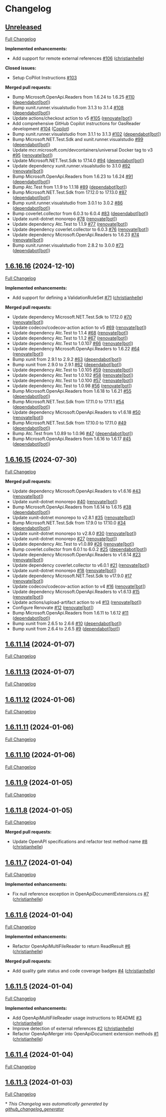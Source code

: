 # Changelog

## [Unreleased](https://github.com/christianhelle/oasreader/tree/HEAD)

[Full Changelog](https://github.com/christianhelle/oasreader/compare/1.6.16.16...HEAD)

**Implemented enhancements:**

- Add support for remote external references [\#106](https://github.com/christianhelle/oasreader/pull/106) ([christianhelle](https://github.com/christianhelle))

**Closed issues:**

- Setup CoPilot Instructions [\#103](https://github.com/christianhelle/oasreader/issues/103)

**Merged pull requests:**

- Bump Microsoft.OpenApi.Readers from 1.6.24 to 1.6.25 [\#110](https://github.com/christianhelle/oasreader/pull/110) ([dependabot[bot]](https://github.com/apps/dependabot))
- Bump xunit.runner.visualstudio from 3.1.3 to 3.1.4 [\#108](https://github.com/christianhelle/oasreader/pull/108) ([dependabot[bot]](https://github.com/apps/dependabot))
- Update actions/checkout action to v5 [\#105](https://github.com/christianhelle/oasreader/pull/105) ([renovate[bot]](https://github.com/apps/renovate))
- Add comprehensive GitHub Copilot instructions for OasReader development [\#104](https://github.com/christianhelle/oasreader/pull/104) ([Copilot](https://github.com/apps/copilot-swe-agent))
- Bump xunit.runner.visualstudio from 3.1.1 to 3.1.3 [\#102](https://github.com/christianhelle/oasreader/pull/102) ([dependabot[bot]](https://github.com/apps/dependabot))
- Bump Microsoft.NET.Test.Sdk and xunit.runner.visualstudio [\#99](https://github.com/christianhelle/oasreader/pull/99) ([dependabot[bot]](https://github.com/apps/dependabot))
- Update mcr.microsoft.com/devcontainers/universal Docker tag to v3 [\#95](https://github.com/christianhelle/oasreader/pull/95) ([renovate[bot]](https://github.com/apps/renovate))
- Update Microsoft.NET.Test.Sdk to 17.14.0 [\#94](https://github.com/christianhelle/oasreader/pull/94) ([dependabot[bot]](https://github.com/apps/dependabot))
- Update dependency xunit.runner.visualstudio to 3.1.0 [\#92](https://github.com/christianhelle/oasreader/pull/92) ([renovate[bot]](https://github.com/apps/renovate))
- Bump Microsoft.OpenApi.Readers from 1.6.23 to 1.6.24 [\#91](https://github.com/christianhelle/oasreader/pull/91) ([dependabot[bot]](https://github.com/apps/dependabot))
- Bump Atc.Test from 1.1.9 to 1.1.18 [\#89](https://github.com/christianhelle/oasreader/pull/89) ([dependabot[bot]](https://github.com/apps/dependabot))
- Bump Microsoft.NET.Test.Sdk from 17.12.0 to 17.13.0 [\#87](https://github.com/christianhelle/oasreader/pull/87) ([dependabot[bot]](https://github.com/apps/dependabot))
- Bump xunit.runner.visualstudio from 3.0.1 to 3.0.2 [\#86](https://github.com/christianhelle/oasreader/pull/86) ([dependabot[bot]](https://github.com/apps/dependabot))
- Bump coverlet.collector from 6.0.3 to 6.0.4 [\#83](https://github.com/christianhelle/oasreader/pull/83) ([dependabot[bot]](https://github.com/apps/dependabot))
- Update xunit-dotnet monorepo [\#78](https://github.com/christianhelle/oasreader/pull/78) ([renovate[bot]](https://github.com/apps/renovate))
- Update dependency Atc.Test to 1.1.9 [\#77](https://github.com/christianhelle/oasreader/pull/77) ([renovate[bot]](https://github.com/apps/renovate))
- Update dependency coverlet.collector to 6.0.3 [\#76](https://github.com/christianhelle/oasreader/pull/76) ([renovate[bot]](https://github.com/apps/renovate))
- Update dependency Microsoft.OpenApi.Readers to 1.6.23 [\#74](https://github.com/christianhelle/oasreader/pull/74) ([renovate[bot]](https://github.com/apps/renovate))
- Bump xunit.runner.visualstudio from 2.8.2 to 3.0.0 [\#73](https://github.com/christianhelle/oasreader/pull/73) ([dependabot[bot]](https://github.com/apps/dependabot))

## [1.6.16.16](https://github.com/christianhelle/oasreader/tree/1.6.16.16) (2024-12-10)

[Full Changelog](https://github.com/christianhelle/oasreader/compare/1.6.16.15...1.6.16.16)

**Implemented enhancements:**

- Add support for defining a ValidationRuleSet [\#71](https://github.com/christianhelle/oasreader/pull/71) ([christianhelle](https://github.com/christianhelle))

**Merged pull requests:**

- Update dependency Microsoft.NET.Test.Sdk to 17.12.0 [\#70](https://github.com/christianhelle/oasreader/pull/70) ([renovate[bot]](https://github.com/apps/renovate))
- Update codecov/codecov-action action to v5 [\#69](https://github.com/christianhelle/oasreader/pull/69) ([renovate[bot]](https://github.com/apps/renovate))
- Update dependency Atc.Test to 1.1.4 [\#68](https://github.com/christianhelle/oasreader/pull/68) ([renovate[bot]](https://github.com/apps/renovate))
- Update dependency Atc.Test to 1.1.2 [\#67](https://github.com/christianhelle/oasreader/pull/67) ([renovate[bot]](https://github.com/apps/renovate))
- Update dependency Atc.Test to 1.0.107 [\#66](https://github.com/christianhelle/oasreader/pull/66) ([renovate[bot]](https://github.com/apps/renovate))
- Update dependency Microsoft.OpenApi.Readers to 1.6.22 [\#64](https://github.com/christianhelle/oasreader/pull/64) ([renovate[bot]](https://github.com/apps/renovate))
- Bump xunit from 2.9.1 to 2.9.2 [\#63](https://github.com/christianhelle/oasreader/pull/63) ([dependabot[bot]](https://github.com/apps/dependabot))
- Bump xunit from 2.9.0 to 2.9.1 [\#62](https://github.com/christianhelle/oasreader/pull/62) ([dependabot[bot]](https://github.com/apps/dependabot))
- Update dependency Atc.Test to 1.0.105 [\#59](https://github.com/christianhelle/oasreader/pull/59) ([renovate[bot]](https://github.com/apps/renovate))
- Update dependency Atc.Test to 1.0.102 [\#58](https://github.com/christianhelle/oasreader/pull/58) ([renovate[bot]](https://github.com/apps/renovate))
- Update dependency Atc.Test to 1.0.100 [\#57](https://github.com/christianhelle/oasreader/pull/57) ([renovate[bot]](https://github.com/apps/renovate))
- Update dependency Atc.Test to 1.0.98 [\#56](https://github.com/christianhelle/oasreader/pull/56) ([renovate[bot]](https://github.com/apps/renovate))
- Bump Microsoft.OpenApi.Readers from 1.6.18 to 1.6.21 [\#55](https://github.com/christianhelle/oasreader/pull/55) ([dependabot[bot]](https://github.com/apps/dependabot))
- Bump Microsoft.NET.Test.Sdk from 17.11.0 to 17.11.1 [\#54](https://github.com/christianhelle/oasreader/pull/54) ([dependabot[bot]](https://github.com/apps/dependabot))
- Update dependency Microsoft.OpenApi.Readers to v1.6.18 [\#50](https://github.com/christianhelle/oasreader/pull/50) ([renovate[bot]](https://github.com/apps/renovate))
- Bump Microsoft.NET.Test.Sdk from 17.10.0 to 17.11.0 [\#49](https://github.com/christianhelle/oasreader/pull/49) ([dependabot[bot]](https://github.com/apps/dependabot))
- Bump Atc.Test from 1.0.89 to 1.0.96 [\#47](https://github.com/christianhelle/oasreader/pull/47) ([dependabot[bot]](https://github.com/apps/dependabot))
- Bump Microsoft.OpenApi.Readers from 1.6.16 to 1.6.17 [\#45](https://github.com/christianhelle/oasreader/pull/45) ([dependabot[bot]](https://github.com/apps/dependabot))

## [1.6.16.15](https://github.com/christianhelle/oasreader/tree/1.6.16.15) (2024-07-30)

[Full Changelog](https://github.com/christianhelle/oasreader/compare/1.6.11.14...1.6.16.15)

**Merged pull requests:**

- Update dependency Microsoft.OpenApi.Readers to v1.6.16 [\#43](https://github.com/christianhelle/oasreader/pull/43) ([renovate[bot]](https://github.com/apps/renovate))
- Update xunit-dotnet monorepo [\#40](https://github.com/christianhelle/oasreader/pull/40) ([renovate[bot]](https://github.com/apps/renovate))
- Bump Microsoft.OpenApi.Readers from 1.6.14 to 1.6.15 [\#38](https://github.com/christianhelle/oasreader/pull/38) ([dependabot[bot]](https://github.com/apps/dependabot))
- Update xunit-dotnet monorepo to v2.8.1 [\#35](https://github.com/christianhelle/oasreader/pull/35) ([renovate[bot]](https://github.com/apps/renovate))
- Bump Microsoft.NET.Test.Sdk from 17.9.0 to 17.10.0 [\#34](https://github.com/christianhelle/oasreader/pull/34) ([dependabot[bot]](https://github.com/apps/dependabot))
- Update xunit-dotnet monorepo to v2.8.0 [\#30](https://github.com/christianhelle/oasreader/pull/30) ([renovate[bot]](https://github.com/apps/renovate))
- Update xunit-dotnet monorepo [\#27](https://github.com/christianhelle/oasreader/pull/27) ([renovate[bot]](https://github.com/apps/renovate))
- Update dependency Atc.Test to v1.0.89 [\#26](https://github.com/christianhelle/oasreader/pull/26) ([renovate[bot]](https://github.com/apps/renovate))
- Bump coverlet.collector from 6.0.1 to 6.0.2 [\#25](https://github.com/christianhelle/oasreader/pull/25) ([dependabot[bot]](https://github.com/apps/dependabot))
- Update dependency Microsoft.OpenApi.Readers to v1.6.14 [\#23](https://github.com/christianhelle/oasreader/pull/23) ([renovate[bot]](https://github.com/apps/renovate))
- Update dependency coverlet.collector to v6.0.1 [\#21](https://github.com/christianhelle/oasreader/pull/21) ([renovate[bot]](https://github.com/apps/renovate))
- Update xunit-dotnet monorepo [\#18](https://github.com/christianhelle/oasreader/pull/18) ([renovate[bot]](https://github.com/apps/renovate))
- Update dependency Microsoft.NET.Test.Sdk to v17.9.0 [\#17](https://github.com/christianhelle/oasreader/pull/17) ([renovate[bot]](https://github.com/apps/renovate))
- Update codecov/codecov-action action to v4 [\#16](https://github.com/christianhelle/oasreader/pull/16) ([renovate[bot]](https://github.com/apps/renovate))
- Update dependency Microsoft.OpenApi.Readers to v1.6.13 [\#15](https://github.com/christianhelle/oasreader/pull/15) ([renovate[bot]](https://github.com/apps/renovate))
- Update actions/upload-artifact action to v4 [\#13](https://github.com/christianhelle/oasreader/pull/13) ([renovate[bot]](https://github.com/apps/renovate))
- Configure Renovate [\#12](https://github.com/christianhelle/oasreader/pull/12) ([renovate[bot]](https://github.com/apps/renovate))
- Bump Microsoft.OpenApi.Readers from 1.6.11 to 1.6.12 [\#11](https://github.com/christianhelle/oasreader/pull/11) ([dependabot[bot]](https://github.com/apps/dependabot))
- Bump xunit from 2.6.5 to 2.6.6 [\#10](https://github.com/christianhelle/oasreader/pull/10) ([dependabot[bot]](https://github.com/apps/dependabot))
- Bump xunit from 2.6.4 to 2.6.5 [\#9](https://github.com/christianhelle/oasreader/pull/9) ([dependabot[bot]](https://github.com/apps/dependabot))

## [1.6.11.14](https://github.com/christianhelle/oasreader/tree/1.6.11.14) (2024-01-07)

[Full Changelog](https://github.com/christianhelle/oasreader/compare/1.6.11.13...1.6.11.14)

## [1.6.11.13](https://github.com/christianhelle/oasreader/tree/1.6.11.13) (2024-01-07)

[Full Changelog](https://github.com/christianhelle/oasreader/compare/1.6.11.12...1.6.11.13)

## [1.6.11.12](https://github.com/christianhelle/oasreader/tree/1.6.11.12) (2024-01-06)

[Full Changelog](https://github.com/christianhelle/oasreader/compare/1.6.11.11...1.6.11.12)

## [1.6.11.11](https://github.com/christianhelle/oasreader/tree/1.6.11.11) (2024-01-06)

[Full Changelog](https://github.com/christianhelle/oasreader/compare/1.6.11.10...1.6.11.11)

## [1.6.11.10](https://github.com/christianhelle/oasreader/tree/1.6.11.10) (2024-01-06)

[Full Changelog](https://github.com/christianhelle/oasreader/compare/1.6.11.9...1.6.11.10)

## [1.6.11.9](https://github.com/christianhelle/oasreader/tree/1.6.11.9) (2024-01-05)

[Full Changelog](https://github.com/christianhelle/oasreader/compare/1.6.11.8...1.6.11.9)

## [1.6.11.8](https://github.com/christianhelle/oasreader/tree/1.6.11.8) (2024-01-05)

[Full Changelog](https://github.com/christianhelle/oasreader/compare/1.6.11.7...1.6.11.8)

**Merged pull requests:**

- Update OpenAPI specifications and refactor test method name [\#8](https://github.com/christianhelle/oasreader/pull/8) ([christianhelle](https://github.com/christianhelle))

## [1.6.11.7](https://github.com/christianhelle/oasreader/tree/1.6.11.7) (2024-01-04)

[Full Changelog](https://github.com/christianhelle/oasreader/compare/1.6.11.6...1.6.11.7)

**Implemented enhancements:**

- Fix null reference exception in OpenApiDocumentExtensions.cs [\#7](https://github.com/christianhelle/oasreader/pull/7) ([christianhelle](https://github.com/christianhelle))

## [1.6.11.6](https://github.com/christianhelle/oasreader/tree/1.6.11.6) (2024-01-04)

[Full Changelog](https://github.com/christianhelle/oasreader/compare/1.6.11.5...1.6.11.6)

**Implemented enhancements:**

- Refactor OpenApiMultiFileReader to return ReadResult [\#6](https://github.com/christianhelle/oasreader/pull/6) ([christianhelle](https://github.com/christianhelle))

**Merged pull requests:**

- Add quality gate status and code coverage badges [\#4](https://github.com/christianhelle/oasreader/pull/4) ([christianhelle](https://github.com/christianhelle))

## [1.6.11.5](https://github.com/christianhelle/oasreader/tree/1.6.11.5) (2024-01-04)

[Full Changelog](https://github.com/christianhelle/oasreader/compare/1.6.11.4...1.6.11.5)

**Implemented enhancements:**

- Add OpenApiMultiFileReader usage instructions to README [\#3](https://github.com/christianhelle/oasreader/pull/3) ([christianhelle](https://github.com/christianhelle))
- Improve detection of external references [\#2](https://github.com/christianhelle/oasreader/pull/2) ([christianhelle](https://github.com/christianhelle))
- Refactor OpenApiMerger into OpenApiDocument extension methods [\#1](https://github.com/christianhelle/oasreader/pull/1) ([christianhelle](https://github.com/christianhelle))

## [1.6.11.4](https://github.com/christianhelle/oasreader/tree/1.6.11.4) (2024-01-04)

[Full Changelog](https://github.com/christianhelle/oasreader/compare/1.6.11.3...1.6.11.4)

## [1.6.11.3](https://github.com/christianhelle/oasreader/tree/1.6.11.3) (2024-01-03)

[Full Changelog](https://github.com/christianhelle/oasreader/compare/0d4284fdd45e252fb89261c088b949b33762c432...1.6.11.3)



\* *This Changelog was automatically generated by [github_changelog_generator](https://github.com/github-changelog-generator/github-changelog-generator)*
